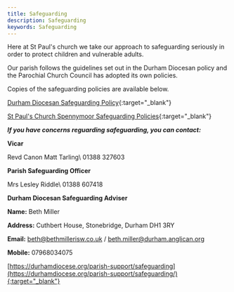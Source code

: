 ```yaml
---
title: Safeguarding
description: Safeguarding
keywords: Safeguarding
---
```

Here at St Paul's church we take our approach to safeguarding seriously in order to protect children and vulnerable adults. 

Our parish follows the guidelines set out in the Durham Diocesan policy and the Parochial Church Council has adopted its own policies.

Copies of the safeguarding policies are available below.

[Durham Diocesan Safeguarding Policy](https://durhamdiocese.org/parish-support/safeguarding/safeguarding-documents-and-policies/){:target="_blank"}

[St Paul's Church Spennymoor Safeguarding Policies](https://media.acny.uk/media/venues/page/attachment/2025/10/d0598d06-c921-4d2c-a137-163664bb4da1.pdf){:target="_blank"}

**_If you have concerns reguarding safeguarding, you can contact:_**

**Vicar**

Revd Canon Matt Tarling\\
01388 327603

**Parish Safeguarding Officer**

Mrs Lesley Riddle\\
01388 607418

**Durham Diocesan Safeguarding Adviser**

**Name:** Beth Miller

**Address:** Cuthbert House, Stonebridge, Durham DH1 3RY

**Email:** beth@bethmillerisw.co.uk / beth.miller@durham.anglican.org

**Mobile:** 07968034075

[https://durhamdiocese.org/parish-support/safeguarding](https://durhamdiocese.org/parish-support/safeguarding/){:target="_blank"}
